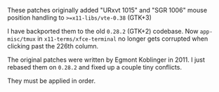 These patches originally added "URxvt 1015" and "SGR 1006"
mouse position handling to `>=x11-libs/vte-0.38` (GTK+3)

I have backported them to the old `0.28.2` (GTK+2) codebase.
Now `app-misc/tmux` in `x11-terms/xfce-terminal` no longer
gets corrupted when clicking past the 226th column.

The original patches were written by Egmont Koblinger in 2011.
I just rebased them on `0.28.2` and fixed up a couple tiny conflicts.

They must be applied in order.
